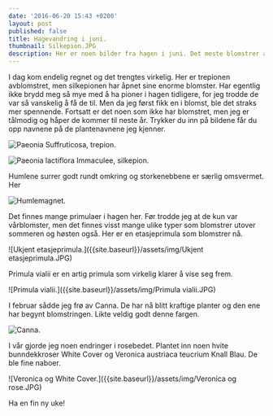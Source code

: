 ```yaml
---
date: '2016-06-20 15:43 +0200'
layout: post
published: false
title: Hagevandring i juni.
thumbnail: Silkepion.JPG
description: Her er noen bilder fra hagen i juni. Det meste blomstrer akkurat nå.
---
```


I dag kom endelig regnet og det trengtes virkelig. Her er trepionen avblomstret, men silkepionen har åpnet sine enorme blomster. Har egentlig ikke brydd meg så mye med å ha pioner i hagen tidligere, for jeg trodde de var så vanskelig å få de til. Men da jeg først fikk en i blomst, ble det straks mer spennende. Fortsatt er det noen som ikke har blomstret, men jeg er tålmodig og håper de kommer til neste år. Trykker du inn på bildene får du opp navnene på de plantenavnene jeg kjenner.

![Paeonia Suffruticosa, trepion.]({{site.baseurl}}/assets/img/Trepion.JPG)

![Paeonia lactiflora Immaculee, silkepion.]({{site.baseurl}}/assets/img/Silkepion.JPG)

<!--more-->

Humlene surrer godt rundt omkring og storkenebbene er særlig omsvermet. Her  

![Humlemagnet.]({{site.baseurl}}/assets/img/Humlemagnet.JPG)

Det finnes mange primulaer i hagen her. Før trodde jeg at de kun var vårblomster, men det finnes visst mange ulike typer som blomstrer utover sommeren og høsten også. Her er en etasjeprimula som blomstrer nå. 

![Ukjent etasjeprimula.]({{site.baseurl}}/assets/img/Ukjent etasjeprimula.JPG)

Primula vialii er en artig primula som virkelig klarer å vise seg frem. 

![Primula vialii.]({{site.baseurl}}/assets/img/Primula vialii.JPG)

I februar sådde jeg frø av Canna. De har nå blitt kraftige planter og den ene har begynt blomstringen. Likte veldig godt denne fargen. 

![Canna.]({{site.baseurl}}/assets/img/Canna.JPG)

I vår gjorde jeg noen endringer i rosebedet. Plantet inn noen hvite bunndekkroser White Cover og Veronica austriaca teucrium Knall Blau. De ble fine naboer.

![Veronica og White Cover.]({{site.baseurl}}/assets/img/Veronica og rose.JPG)

Ha en fin ny uke!
